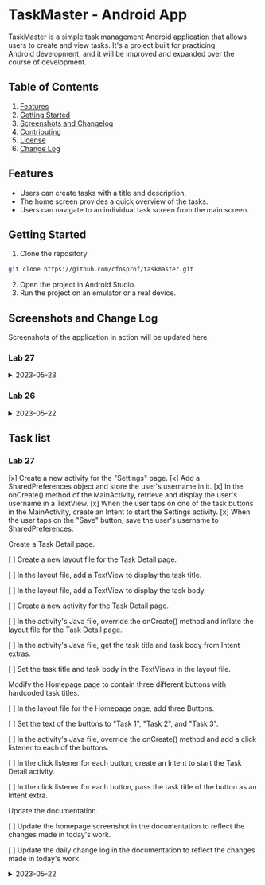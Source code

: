 # TaskMaster - Android App

TaskMaster is a simple task management Android application that allows  
users to create and view tasks. It's a project built for practicing  
Android development, and it will be improved and expanded over the  
course of development.

## Table of Contents

1. [Features](#features)
2. [Getting Started](#getting-started)
3. [Screenshots and Changelog](#screenshots-and-change-log)
4. [Contributing](#contributing)
5. [License](#license)
6. [Change Log](#change-log)

## Features

- Users can create tasks with a title and description.
- The home screen provides a quick overview of the tasks.
- Users can navigate to an individual task screen from the main screen.

## Getting Started

1. Clone the repository

```zsh
git clone https://github.com/cfosprof/taskmaster.git  
```

2. Open the project in Android Studio.
3. Run the project on an emulator or a real device.

## Screenshots and Change Log
Screenshots of the application in action will be updated here.


### Lab 27

<details markdown="block">
  <summary>2023-05-23</summary>

![Lab27](screenshots/lab27.png)

![Lab27](screenshots/lab27-2.png)

![Lab27](screenshots/lab27-3.png)

Added the ability to send data among different activities in the application using SharedPreferences and Intents.

Added a Task Detail page.

Modified the Homepage page to contain three different buttons with hardcoded task titles.

Updated the documentation to reflect the changes made in today's work.


</details>

### Lab 26

<details markdown="block">
  <summary>2023-05-22</summary>  <img src="screenshots/home.png" alt="Home Screen" width="300">### Lab 26

![Lab26](screenshots/lab26.png)

![Lab26](screenshots/lab26-2.png)

- Set up the Android project and GitHub repository.

- Built the home screen with a placeholder "my tasks" image and buttons  
  for navigation.

- Implemented the "Add a Task" screen, allowing users to input task  
  details and display a confirmation message upon submission.

- Implemented the "All Tasks" screen with a placeholder image and a back  
  button.

- Added a screenshot of the home screen to the project documentation.

- Wrote unit tests for the custom helper methods.

</details>




## Task list

### Lab 27

[x] Create a new activity for the "Settings" page.
[x] Add a SharedPreferences object and store the user's username in it.
[x] In the onCreate() method of the MainActivity, retrieve and display the user's username in a TextView.
[x] When the user taps on one of the task buttons in the MainActivity, create an Intent to start the Settings activity.
[x] When the user taps on the "Save" button, save the user's username to SharedPreferences.

Create a Task Detail page.

[ ] Create a new layout file for the Task Detail page.

[ ] In the layout file, add a TextView to display the task title.

[ ] In the layout file, add a TextView to display the task body.

[ ] Create a new activity for the Task Detail page.

[ ] In the activity's Java file, override the onCreate() method and inflate the layout file for the Task Detail page.

[ ] In the activity's Java file, get the task title and task body from Intent extras.

[ ] Set the task title and task body in the TextViews in the layout file.

Modify the Homepage page to contain three different buttons with hardcoded task titles.


[ ] In the layout file for the Homepage page, add three Buttons.

[ ] Set the text of the buttons to "Task 1", "Task 2", and "Task 3".

[ ] In the activity's Java file, override the onCreate() method and add a click listener to each of the buttons.

[ ] In the click listener for each button, create an Intent to start the Task Detail activity.

[ ] In the click listener for each button, pass the task title of the button as an Intent extra.

Update the documentation.

[ ] Update the homepage screenshot in the documentation to reflect the changes made in today's work.

[ ] Update the daily change log in the documentation to reflect the changes made in today's work.



<details markdown="block">
  <summary>2023-05-22</summary>  <img src="screenshots/home.png" alt="Home Screen" width="300">


## Lab 26
1. Build the Homepage
   - [x] Add a TextView to the top of the page and set its text to serve  
         as the heading of the homepage.
   - [x] Add an ImageView below the heading and set a placeholder image  to mock the “my tasks” view.
   - [x] Add two buttons at the bottom of the page. Label one button as  
         "Add Task" and the other as "All Tasks".


2. Create the Add a Task page
   - [x] In the layout file of this new activity, add EditText views for  
         users to input task title and task body.
   - [x] Add a Button view labeled as "Submit".
   - [x] In the activity's Java file, add a click listener to the  
         "Submit" button that will display a Toast message or a TextView  
         saying "Submitted!" when the button is clicked.


3. Create the All Tasks page
   - [x] Create a new activity for the "All Tasks" functionality.
   - [x] In the layout file of this activity, add an ImageView and set a  
         placeholder image.
   - [x] Add a Button view labeled as "Back". This button will navigate  
         back to the Homepage when clicked.


4. Documentation
   - [x] Create a new directory in your project root directory named  
         `screenshots`.
   - [x] Run  app on an emulator or real device, navigate to the  
         homepage, and take a screenshot.
   - [x] Save this screenshot in the `screenshots` directory.
   - [x] Add and commit this screenshot to Git repository, then  
         push the commit to GitHub.

### Actual assignment

Submission Instructions  
Work in your new taskmaster repo.  
Work on a non-master branch and make commits appropriately.  
Update your README with your changes for today and screenshot of your work.  
Create a pull request to your master branch with your work for this lab.  
Submit the link to that pull request on Canvas. Add a comment with the amount of time you spent on this assignment.  
Grading Rubric  
2 pts Android application with 3 basic pages  
2 pts Form that displays a message on the “add task” page  
1 pts Overall functionality, lack of bugs  
1 pts README with description, screenshots, and daily change log

Feature Tasks  
Homepage  
The main page should be built out to match the wireframe. In particular, it should have a heading at the top of the page, an image to mock the “my tasks” view, and buttons at the bottom of the page to allow going to the “add tasks” and “all tasks” page.

Add a Task  
On the “Add a Task” page, allow users to type in details about a new task, specifically a title and a body. When users click the “submit” button, show a “submitted!” label on the page.

All Tasks  
The all tasks page should just be an image with a back button; it needs no functionality.

Documentation  
Create a directory called screenshots in the root of your project. Take a screenshot of the homepage you’ve created. Use markdown to render the screenshot in your README.


Testing  
In a future lecture, we’ll talk about how to test Android UI using Espresso. For now, ensure that you’re writing good unit tests for anything unit-testable in your code.

### Resources

[Canvas Assignment](https://canvas.instructure.com/courses/6504881/assignments/36513376)


</details>

